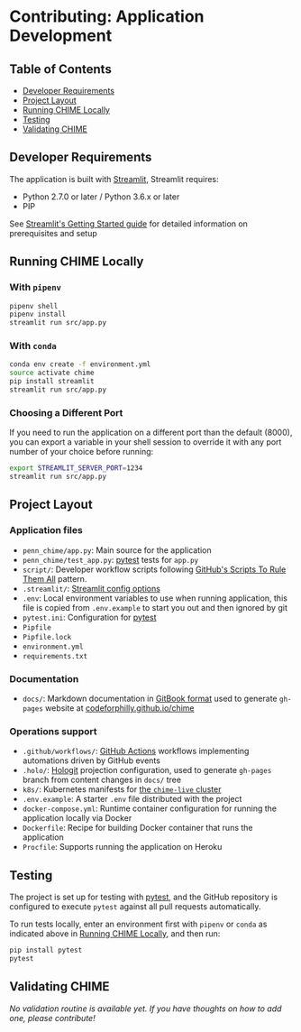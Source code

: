 # Contributing: Application Development

## Table of Contents

- [Developer Requirements](#developer-requirements)
- [Project Layout](#project-layout)
- [Running CHIME Locally](#running-chime-locally)
- [Testing](#testing)
- [Validating CHIME](#validating-chime)

## Developer Requirements

The application is built with [Streamlit](https://www.streamlit.io/), Streamlit requires:

- Python 2.7.0 or later / Python 3.6.x or later
- PIP

See [Streamlit's Getting Started guide](https://docs.streamlit.io/getting_started.html) for detailed information on prerequisites and setup

## Running CHIME Locally

### With `pipenv`

```bash
pipenv shell
pipenv install
streamlit run src/app.py
```

### With `conda`

```bash
conda env create -f environment.yml
source activate chime
pip install streamlit
streamlit run src/app.py
```

### Choosing a Different Port

If you need to run the application on a different port than the default (8000), you can export a variable in your shell session to override it with any port number of your choice before running:

```bash
export STREAMLIT_SERVER_PORT=1234
streamlit run src/app.py
```

## Project Layout

### Application files

- `penn_chime/app.py`: Main source for the application
- `penn_chime/test_app.py`: [pytest](https://docs.pytest.org/en/latest/) tests for `app.py`
- `script/`: Developer workflow scripts following [GitHub's Scripts To Rule Them All](https://github.com/github/scripts-to-rule-them-all) pattern.
- `.streamlit/`: [Streamlit config options](https://docs.streamlit.io/cli.html)
- `.env`: Local environment variables to use when running application, this file is copied from `.env.example` to start you out and then ignored by git
- `pytest.ini`: Configuration for [pytest](https://docs.pytest.org/en/latest/)
- `Pipfile`
- `Pipfile.lock`
- `environment.yml`
- `requirements.txt`

### Documentation

- `docs/`: Markdown documentation in [GitBook format](https://gitbookio.gitbooks.io/docs-toolchain/structure.html) used to generate `gh-pages` website at [codeforphilly.github.io/chime](https://codeforphilly.github.io/chime)

### Operations support

- `.github/workflows/`: [GitHub Actions](https://github.com/features/actions) workflows implementing automations driven by GitHub events
- `.holo/`: [Hologit](https://github.com/JarvusInnovations/hologit) projection configuration, used to generate `gh-pages` branch from content changes in `docs/` tree
- `k8s/`: Kubernetes manifests for [the `chime-live` cluster](https://codeforphilly.github.io/chime/operations/chime-live-cluster.html)
- `.env.example`: A starter `.env` file distributed with the project
- `docker-compose.yml`: Runtime container configuration for running the application locally via Docker
- `Dockerfile`: Recipe for building Docker container that runs the application
- `Procfile`: Supports running the application on Heroku

## Testing

The project is set up for testing with [pytest](https://docs.pytest.org/en/latest/), and the GitHub repository is configured to execute `pytest` against all pull requests automatically.

To run tests locally, enter an environment first with `pipenv` or `conda` as indicated above in [Running CHIME Locally](#running-chime-locally), and then run:

```bash
pip install pytest
pytest
```

## Validating CHIME

*No validation routine is available yet. If you have thoughts on how to add one, please contribute!*
